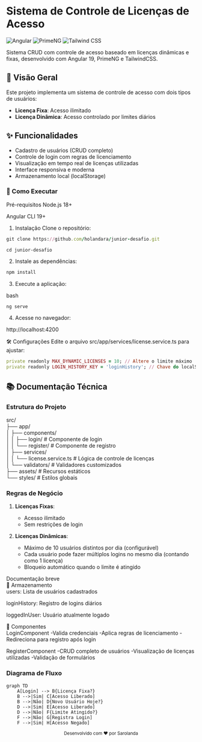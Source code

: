 # Sistema de Controle de Licenças de Acesso

![Angular](https://img.shields.io/badge/Angular-19-DD0031?logo=angular)
![PrimeNG](https://img.shields.io/badge/PrimeNG-14.0.0-1976D2?logo=prime)
![Tailwind CSS](https://img.shields.io/badge/Tailwind_CSS-3.3.0-06B6D4?logo=tailwind-css)

Sistema CRUD com controle de acesso baseado em licenças dinâmicas e fixas, desenvolvido com Angular 19, PrimeNG e TailwindCSS.

## 📌 Visão Geral

Este projeto implementa um sistema de controle de acesso com dois tipos de usuários:
- **Licença Fixa**: Acesso ilimitado
- **Licença Dinâmica**: Acesso controlado por limites diários

## ✨ Funcionalidades

- Cadastro de usuários (CRUD completo)
- Controle de login com regras de licenciamento
- Visualização em tempo real de licenças utilizadas
- Interface responsiva e moderna
- Armazenamento local (localStorage)

###  🚀 Como Executar
Pré-requisitos
Node.js 18+

Angular CLI 19+

1. Instalação
Clone o repositório:

```ruby
git clone https://github.com/holandara/junior-desafio.git
```
```cd junior-desafio```

2. Instale as dependências:

```ruby
npm install
```

3. Execute a aplicação:

bash
```ruby
ng serve
```

4. Acesse no navegador:

http://localhost:4200

🛠️ Configurações
Edite o arquivo src/app/services/license.service.ts para ajustar:
```ruby
private readonly MAX_DYNAMIC_LICENSES = 10; // Altere o limite máximo
private readonly LOGIN_HISTORY_KEY = 'loginHistory'; // Chave do localStorage
```

## 📚 Documentação Técnica

### Estrutura do Projeto
src/<br>
├── app/<br>
│ ├── components/<br>
│ │ ├── login/ # Componente de login<br>
│ │ └── register/ # Componente de registro<br>
│ ├── services/<br>
│ │ └── license.service.ts # Lógica de controle de licenças<br>
│ └── validators/ # Validadores customizados<br>
├── assets/ # Recursos estáticos<br>
└── styles/ # Estilos globais<br>


### Regras de Negócio

1. **Licenças Fixas**:
   - Acesso ilimitado
   - Sem restrições de login

2. **Licenças Dinâmicas**:
   - Máximo de 10 usuários distintos por dia (configurável)
   - Cada usuário pode fazer múltiplos logins no mesmo dia (contando como 1 licença)
   - Bloqueio automático quando o limite é atingido


 Documentação breve<br>
🔐 Armazenamento<br>
users: Lista de usuários cadastrados

loginHistory: Registro de logins diários

loggedInUser: Usuário atualmente logado

🎨 Componentes<br>
LoginComponent
-Valida credenciais
-Aplica regras de licenciamento
-Redireciona para registro após login

RegisterComponent
-CRUD completo de usuários
-Visualização de licenças utilizadas
-Validação de formulários


### Diagrama de Fluxo

```mermaid
graph TD
    A[Login] --> B{Licença Fixa?}
    B -->|Sim| C[Acesso Liberado]
    B -->|Não| D{Novo Usuário Hoje?}
    D -->|Sim| E[Acesso Liberado]
    D -->|Não| F{Limite Atingido?}
    F -->|Não| G[Registra Login]
    F -->|Sim| H[Acesso Negado]
```
<div align="center"> <sub>Desenvolvido com ❤️ por Sarolanda</sub> </div> 
